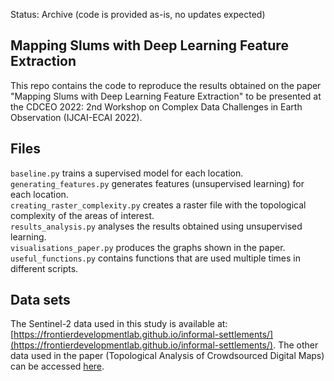 Status: Archive (code is provided as-is, no updates expected)

## Mapping Slums with Deep Learning Feature Extraction

This repo contains the code to reproduce the results obtained on the paper "Mapping Slums with Deep Learning Feature Extraction" to be presented at the CDCEO 2022: 2nd Workshop on Complex Data Challenges in Earth Observation (IJCAI-ECAI 2022). 

## Files

`baseline.py` trains a supervised model for each location.<br>
`generating_features.py` generates features (unsupervised learning) for each location.<br>
`creating_raster_complexity.py` creates a raster file with the topological complexity of the areas of interest.<br>
`results_analysis.py` analyses the results obtained using unsupervised learning.<br>
`visualisations_paper.py` produces the graphs shown in the paper.<br>
`useful_functions.py` contains functions that are used multiple times in different scripts.<br>

## Data sets 

The Sentinel-2 data used in this study is available at: [https://frontierdevelopmentlab.github.io/informal-settlements/](https://frontierdevelopmentlab.github.io/informal-settlements/). The other data used in the paper (Topological Analysis of Crowdsourced Digital Maps) can be accessed [here](https://docs.google.com/forms/d/e/1FAIpQLSfao44uX3l8S0qSsaGEb7ufpiY2F2wfhDs8NmrkzlokWqV-ZQ/viewform).



